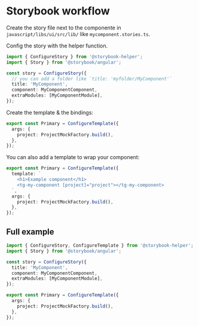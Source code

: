 # Storybook workflow

Create the story file next to the componente in `javascript/libs/ui/src/lib/` like `mycomponent.stories.ts`.

Config the story with the helper function.

```ts
import { ConfigureStory } from '@storybook-helper';
import { Story } from '@storybook/angular';

const story = ConfigureStory({
  // you can add a folder like `title: 'myfolder/MyComponent'`
  title: 'MyComponent',
  component: MyComponentComponent,
  extraModules: [MyComponentModule],
});
```

Create the template & the bindings:

```ts
export const Primary = ConfigureTemplate({
  args: {
    project: ProjectMockFactory.build(),
  },
});
```

You can also add a template to wrap your component:

```ts
export const Primary = ConfigureTemplate({
  template: `
    <h1>Example component</h1>
    <tg-my-component [project]="project"></tg-my-component>
  `,
  args: {
    project: ProjectMockFactory.build(),
  },
});
```

## Full example

```ts
import { ConfigureStory, ConfigureTemplate } from '@storybook-helper';
import { Story } from '@storybook/angular';

const story = ConfigureStory({
  title: 'MyComponent',
  component: MyComponentComponent,
  extraModules: [MyComponentModule],
});

export const Primary = ConfigureTemplate({
  args: {
    project: ProjectMockFactory.build(),
  },
});
```

